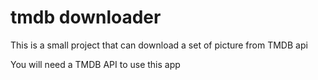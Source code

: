 # tmdb downloader

This is a small project that can download a set of picture from TMDB api

You will need a TMDB API to use this app